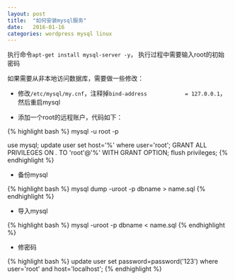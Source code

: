 ```yaml
---
layout: post
title:  "如何安装mysql服务"
date:   2016-01-16
categories: wordpress mysql linux
---
```



执行命令`apt-get install mysql-server -y`，
执行过程中需要输入root的初始密码

如果需要从非本地访问数据库，需要做一些修改：

* 修改`/etc/mysql/my.cnf`，注释掉`bind-address            = 127.0.0.1`，然后重启mysql

* 添加一个root的远程账户，代码如下：

{% highlight bash %}
mysql -u root -p

use mysql;
update user set host='%' where user='root';
GRANT ALL PRIVILEGES ON *.* TO 'root'@'%' WITH GRANT OPTION;
flush privileges;
{% endhighlight %}


* 备份mysql

{% highlight bash %}
mysql dump -uroot -p dbname > name.sql
{% endhighlight %}


* 导入mysql

{% highlight bash %}
mysql -uroot -p dbname < name.sql
{% endhighlight %}

* 修密码

{% highlight bash %}
update user set password=password('123') where user='root' and host='localhost';
{% endhighlight %}
